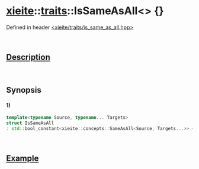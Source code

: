 # [xieite](../../xieite.md)\:\:[traits](../../traits.md)\:\:IsSameAsAll\<\> \{\}
Defined in header [<xieite/traits/is_same_as_all.hpp>](../../../include/xieite/traits/is_same_as_all.hpp)

&nbsp;

## [Description](../concepts/same_as_all.md#Description)

&nbsp;

## Synopsis
#### 1)
```cpp
template<typename Source, typename... Targets>
struct IsSameAsAll
: std::bool_constant<xieite::concepts::SameAsAll<Source, Targets...>> {};
```

&nbsp;

## [Example](../concepts/same_as_all.md#Example)

